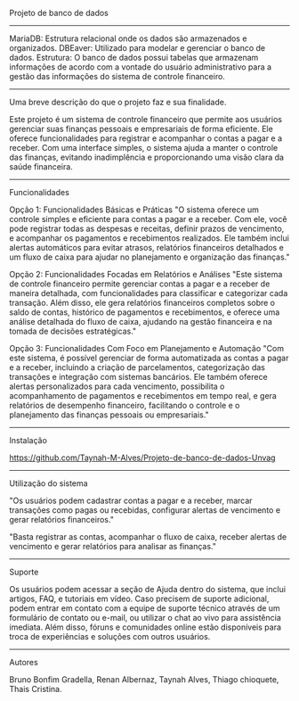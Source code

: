 Projeto de banco de dados
___________________________________________________________________________________________________________________________________________________________________________________________

MariaDB: Estrutura relacional onde os dados são armazenados e organizados.
DBEaver: Utilizado para modelar e gerenciar o banco de dados.
Estrutura: O banco de dados possui tabelas que armazenam informações de acordo com a vontade do usuário administrativo para a gestão das informações do sistema de controle financeiro.

___________________________________________________________________________________________________________________________________________________________________________________________

Uma breve descrição do que o projeto faz e sua finalidade.

Este projeto é um sistema de controle financeiro que permite aos usuários gerenciar suas finanças pessoais e empresariais de forma eficiente.
Ele oferece funcionalidades para registrar e acompanhar o contas a pagar e a receber.
Com uma interface simples, o sistema ajuda a manter o controle das finanças, evitando inadimplência e proporcionando uma visão clara da saúde financeira.

___________________________________________________________________________________________________________________________________________________________________________________________

Funcionalidades

Opção 1: Funcionalidades Básicas e Práticas
"O sistema oferece um controle simples e eficiente para contas a pagar e a receber. Com ele, você pode registrar todas as despesas e receitas, definir prazos de vencimento, e acompanhar os pagamentos e recebimentos realizados. Ele também inclui alertas automáticos para evitar atrasos, relatórios financeiros detalhados e um fluxo de caixa para ajudar no planejamento e organização das finanças."

Opção 2: Funcionalidades Focadas em Relatórios e Análises
"Este sistema de controle financeiro permite gerenciar contas a pagar e a receber de maneira detalhada, com funcionalidades para classificar e categorizar cada transação. Além disso, ele gera relatórios financeiros completos sobre o saldo de contas, histórico de pagamentos e recebimentos, e oferece uma análise detalhada do fluxo de caixa, ajudando na gestão financeira e na tomada de decisões estratégicas."

Opção 3: Funcionalidades Com Foco em Planejamento e Automação
"Com este sistema, é possível gerenciar de forma automatizada as contas a pagar e a receber, incluindo a criação de parcelamentos, categorização das transações e integração com sistemas bancários. Ele também oferece alertas personalizados para cada vencimento, possibilita o acompanhamento de pagamentos e recebimentos em tempo real, e gera relatórios de desempenho financeiro, facilitando o controle e o planejamento das finanças pessoais ou empresariais."

___________________________________________________________________________________________________________________________________________________________________________________________

Instalação

https://github.com/Taynah-M-Alves/Projeto-de-banco-de-dados-Unvag

___________________________________________________________________________________________________________________________________________________________________________________________

Utilização do sistema

"Os usuários podem cadastrar contas a pagar e a receber, marcar transações como pagas ou recebidas, configurar alertas de vencimento e gerar relatórios financeiros."

"Basta registrar as contas, acompanhar o fluxo     de caixa, receber alertas de vencimento e gerar relatórios para analisar as finanças."

___________________________________________________________________________________________________________________________________________________________________________________________

Suporte

Os usuários podem acessar a seção de Ajuda dentro do sistema, que inclui artigos, FAQ, e tutoriais em vídeo. Caso precisem de suporte adicional, podem entrar em contato com a equipe de suporte técnico através de um formulário de contato ou e-mail, ou utilizar o chat ao vivo para assistência imediata. Além disso, fóruns e comunidades online estão disponíveis para troca de experiências e soluções com outros usuários.

__________________________________________________________________________________________________________________________________________________________________________________________

Autores

Bruno Bonfim Gradella, Renan Albernaz, Taynah Alves, Thiago chioquete, Thais Cristina.
